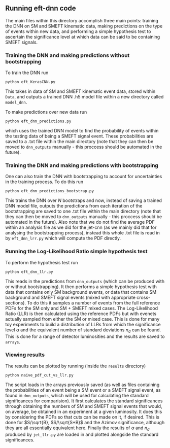 ## Running eft-dnn code

The main files within this directory accomplish three main points: training the DNN on SM and SMEFT kinematic data, making predictions on the type of events within new data, and performing a simple hypothesis test to ascertain the significance level at which data can be said to be containing SMEFT signals. 

### Training the DNN and making predictions without bootstrapping

To train the DNN run 
```
python eft_KerasCNN.py
```
This takes in data of SM and SMEFT kinematic event data, stored within `Data`, and outputs a trained DNN .h5 model file within a new directory called `model_dnn`.

To make predictions over new data run
```
python eft_dnn_predictions.py
```
which uses the trained DNN model to find the probability of events within the testing data of being a SMEFT signal event. These probabilities are saved to a .txt file within the main directory (note that they can then be moved to `dnn_outputs` manually - this proccess should be automated in the future).

### Training the DNN and making predictions with bootstrapping

One can also train the DNN with bootstrapping to account for uncertainties in the training process. To do this run
```
python eft_dnn_predictions_bootstrap.py
```
This trains the DNN over $N$ bootstraps and now, instead of saving a trained DNN model file, outputs the predictions from each iteration of the bootstrapping are saved to one .txt file within the main directory (note that they can then be moved to `dnn_outputs` manually - this proccess should be automated in the future). Also note that we do not find the average PDF within an analysis file as we did for the jet-cnn (as we mainly did that for analysing the bootstrapping process), instead this whole .txt file is read in by `eft_dnn_lrr.py` which will compute the PDF directly.

### Running the Log-Likelihood Ratio simple hypothesis test

To perform the hypothesis test run
```
python eft_dnn_llr.py
```
This reads in the predictions from `dnn_outputs` (which can be produced with or without bootstrapping). It then performs a simple hypothesis test with data that contains only SM background events, or data that contains SM background and SMEFT signal events (mixed with appropriate cross-sections). To do this it samples a number of events from the full reference PDFs for the SM only and SM + SMEFT mixed cases. The Log-Likelihood Ratio (LLR) is then calculated using the reference PDFs but with evenets actually sampled from either the SM or mixed case. This is done for many toy experiments to build a distribution of LLRs from which the significance level $\alpha$ and the equivalent number of standard deviations $n_\sigma$ can be found. This is done for a range of detector luminosities and the results are saved to `arrays`.

### Viewing results

The results can be plotted by running (inside the `results` directory)
```
python naive_pdf_cut_vs_llr.py
```
The script loads in the arrays previously saved (as well as files containing the probabilities of an event being a SM event or a SMEFT signal event, as found in `dnn_outputs`, which will be used for calculating the standard significances for comparision). It first calculates the standard significances through obtaining the numbers of SM and SMEFT signal events that would, on average, be obtained in an experiment at a given luminosity. It does this by considering the PDFs so that cuts can be made on it, if desired. This is done for $S/\sqrt{B}, $S/\sqrt{S+B}$ and the Azimov significance, although they are all essentially equivalent here. Finally the results of $\alpha$ and $n_\sigma$ produced by `jet_llr.py` are loaded in and plotted alongside the standard significances.

